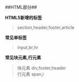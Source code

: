 ##HTML部分##
  
**HTML5新增的标签**
> section,header,footer,article

**常见单标签**
> input,br,hr

**常见块元素,行元素**
> 块元素 div,footer,header <br/>
> 行元素 span,i

